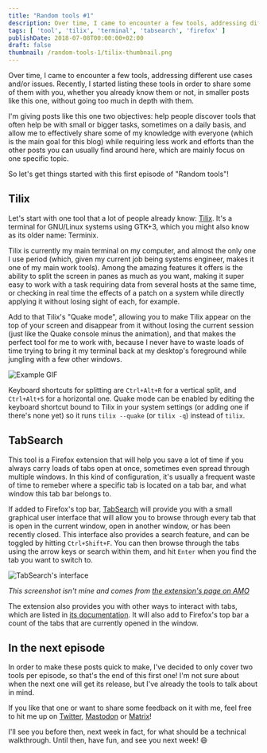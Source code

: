 ```yaml
---
title: "Random tools #1"
description: Over time, I came to encounter a few tools, addressing different use cases and/or issues. Recently, I started listing these tools in order to share some of them with you, whether you already know them or not, in smaller posts like this one, without going too much in depth with them. Welcome to the first episode of "Random tools"!
tags: [ 'tool', 'tilix', 'terminal', 'tabsearch', 'firefox' ]
publishDate: 2018-07-08T00:00:00+02:00
draft: false
thumbnail: /random-tools-1/tilix-thumbnail.png
---
```


Over time, I came to encounter a few tools, addressing different use cases and/or issues. Recently, I started listing these tools in order to share some of them with you, whether you already know them or not, in smaller posts like this one, without going too much in depth with them.

I'm giving posts like this one two objectives: help people discover tools that often help be with small or bigger tasks, sometimes on a daily basis, and allow me to effectively share some of my knowledge with everyone (which is the main goal for this blog) while requiring less work and efforts than the other posts you can usually find around here, which are mainly focus on one specific topic.

So let's get things started with this first episode of "Random tools"!

## Tilix

Let's start with one tool that a lot of people already know: [Tilix](https://gnunn1.github.io/tilix-web/). It's a terminal for GNU/Linux systems using GTK+3, which you might also know as its older name: Terminix.

Tilix is currently my main terminal on my computer, and almost the only one I use period (which, given my current job being systems engineer, makes it one of my main work tools). Among the amazing features it offers is the ability to split the screen in panes as much as you want, making it super easy to work with a task requiring data from several hosts at the same time, or checking in real time the effects of a patch on a system while directly applying it without losing sight of each, for example.

Add to that Tilix's "Quake mode", allowing you to make Tilix appear on the top of your screen and disappear from it without losing the current session (just like the Quake console minus the animation), and that makes the perfect tool for me to work with, because I never have to waste loads of time trying to bring it my terminal back at my desktop's foreground while jungling with a few other windows.

![Example GIF](/images/random-tools-1/tilix.gif)

Keyboard shortcuts for splitting are `Ctrl+Alt+R` for a vertical split, and `Ctrl+Alt+S` for a horizontal one. Quake mode can be enabled by editing the keyboard shortcut bound to Tilix in your system settings (or adding one if there's none yet) so it runs `tilix --quake` (or `tilix -q`) instead of `tilix`.

## TabSearch

This tool is a Firefox extension that will help you save a lot of time if you always carry loads of tabs open at once, sometimes even spread through multiple windows. In this kind of configuration, it's usually a frequent waste of time to remeber where a specific tab is located on a tab bar, and what window this tab bar belongs to.

If added to Firefox's top bar, [TabSearch](https://addons.mozilla.org/en-US/firefox/addon/tab_search/) will provide you with a small graphical user interface that will allow you to browse through every tab that is open in the current window, open in another window, or has been recently closed. This interface also provides a search feature, and can be toggled by hitting `Ctrl+Shift+F`. You can then browse through the tabs using the arrow keys or search within them, and hit `Enter` when you find the tab you want to switch to.

![TabSearch's interface](/images/random-tools-1/tabsearch.png)

*This screenshot isn't mine and comes from [the extension's page on AMO](https://addons.mozilla.org/en-US/firefox/addon/tab_search/)*

The extension also provides you with other ways to interact with tabs, which are listed in [its documentation](https://github.com/reblws/tab-search/#shortcuts). It will also add to Firefox's top bar a count of the tabs that are currently opened in the window.

## In the next episode

In order to make these posts quick to make, I've decided to only cover two tools per episode, so that's the end of this first one! I'm not sure about when the next one will get its release, but I've already the tools to talk about in mind.

If you like that one or want to share some feedback on it with me, feel free to hit me up on [Twitter](https://twitter.com/BrenAbolivier), [Mastodon](https://mastodon.social/@babolivier) or [Matrix](https://matrix.to/#/@brendan:abolivier.bzh)!

I'll see you before then, next week in fact, for what should be a technical walkthrough. Until then, have fun, and see you next week! 😄
